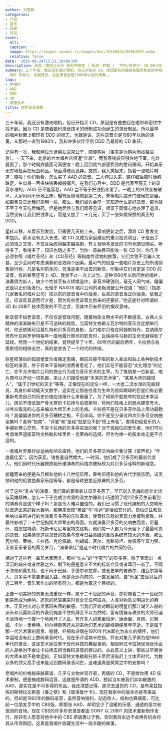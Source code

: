 ```yaml
---
author: 刘雪枫
categories:
- 介绍
- 音乐
- 品碟
- 评论
cover:
  alt: ''
  caption: ''
  image: https://images.soomal.cc/images/doc/20160824/00062892.webp
  relative: false
date: '2016-08-24T15:21:10+08:00'
description: 源自：微信公众号-音乐共同体 | 版权：转载 |  平均/总评分：10.00/20
summary: 三十年前，我还没有激光唱机，但已开始买 CD，原因是有些曲目在磁带和密纹中找不到。因为 CD 是随着数码录音技术的研制成功而诞生的录音制品，所以最早的唱片封面上都印有
  DDD 的标志，也就是说，这些录音全是1980年以后的演奏……
tags:
- 老唱片
- AAD
- DDD
- 4D
- 录音技术
title: 向老录音致敬
---
```


三十年前，我还没有激光唱机，但已开始买 CD，原因是有些曲目在磁带和密纹中找不到。因为 CD 是随着数码录音技术的研制成功而诞生的录音制品，所以最早的唱片封面上都印有 DDD 的标志，也就是说，这些录音全是1980年以后的演奏。从那时一直到1993年，我和许多伙伴坚信 DDD 乃最好的 CD 象征。

记得有一次，我和两位乐迷朋友进京公干，顺便购片（事实是为购片而找茬进京）。一天下来，北京的六大唱片店俱遭“奔袭”，而我等钱袋只够住地下室，吃炸酱面了，那个时候炸酱面可真便宜！晚上回到喘气都感费劲的憋闷房间，开始其乐无穷地检索把玩战利品，场面滑稽而诡异。突然，我大笑起来，指着一张唱片喊道：赔啦！你们看看，怎么买了 AAD 的录音。二人伸过头来，瞧仔细后顿时捶胸跌足，生似将一百多块钱丢掉般痛苦。在我们心目中，DDD 是代表至高无上的录音水准的，ADD 已不能容忍，AAD 岂不等于把钱扔水里了。一晚上的兴致全被破坏，大家闷闷不乐地上床，辗转反侧地熬到第二天，未等唱片店开门便候在那里。如果售货员比我们高明一些，那么，我们或许会早一天知道什么是好录音，那也就不至于今天吃后悔药，但是她居然与我们同等见识，很富于同情心地办理了退货，当然没有让我们把钱拿走，而是又加了二十几元，买了一张如假保换的真正的 DDD。

星转斗移，从爱乐到发烧，只需要几天的工夫。音响更新之后，添置 CD 愈发变本加厉。薪水没有太大长进，收 CD 又成为家庭建设的重点投资项目，于是出手必须慎之又慎，不仅耳朵练得越来越挑剔，有关音响与录音的书刊也随见随买。听得多了，看得多了，知识也随之多了。当你一首曲目只能收一张 CD 时，你几乎必须参照《唱片圣经》和《CD圣经》等指南性读物的推荐，它们大致不会骗人太甚，至少会同时考虑演奏和音效两个因素。最可气的倒是一些唱片杂志上的所谓销售排行榜，凡是名列前茅的，包准是卖不出去的新货，印象中它们肯定是 DDD 的录音，有的甚至还写上 4D。我曾不止一次上过当，这种1990年以后问世的唱片，演奏俱为新人，缺少个性甚至有点矫揉造作，录音冷硬锐利，毫无人间气味，偏偏还是以正价版发行。无怪乎 NAXOS 唱片公司的老板海曼公开说道：“他们（指那几家著名的唱片公司）把以前的录音当中价版卖，后来的录音当正价版卖。依我之见，应该反其道而行才是，因为有些老录音比后来的还要好。”他这是针对所谓的 4D 和 20BIT 技术而发的不平之言，但其中已有怀旧的慨叹意味。

新录音不如老录音，不仅仅是音效问题，随着物质文明水平的不断提高，古典人文精神的渐渐缺失已是不可逆转的趋势。当富特文格勒与瓦尔特的音乐会定期举行时，你还依稀可见莫扎特和贝多芬的身影，当门格尔贝格在阿姆斯特丹，克纳佩尔茨布什在拜罗伊特每年一度地履行祭司的职责时，瓦格纳与马勒的生命无疑得到了延续。然而一个世纪的结束，竟然提早了十年，80年代的最后两年，卡拉扬与伯恩斯坦的相继去世，真的是宣告了一个时代的终结。

巨星陨落后的孤寂使爱乐者痛定思痛，眼前应接不暇的新人辈出和贴上各种新技术标签的录音，终于将本不富裕的消费者惹毛了。他们实在不能容忍“文化理念”的沦亡，亦不允许唱片公司的商业行为成为音乐艺术的主宰。为了推销某一位新星，唱片商可以开动一切机器，来让人们接受他是“未来的艺术家”，“某某大师的接班人”，“属于21世纪的天才”等等。正像现在的足坛一样，一大批二流水准的无脑球员，其身价却动辄天文数字，这实在让那些往昔为生命为信仰踢球的巨星们有必要重新考虑自己的历史价值应该用什么来衡量了。为了倾销不胜枚举的世纪末幸运儿，舆论不惜诋毁尸骨未寒的卡拉扬与伯恩斯坦，将他们性格上的弱点肆意夸大，以哗众取宠的心态来编派大师艺术上的毛病。卡拉扬不是在贝多芬作品上用功最勤吗？我偏偏说你的贝多芬糟糕之极，不忍卒闻。你不是至少录过四次贝多芬交响曲全集吗？各种“指南”、“评鉴”和“圣经”就是见不到“榜上有名”。害得初级爱乐的人手握钞票心茫然，不买卡拉扬的贝多芬买谁的呢？对于高段位的爱乐者，他们可以考虑单声道版富特文格勒和埃里希・克莱伯的选择，但作为唯一的版本肯定是不合适的。

一度唱片界暴炒加迪纳和哈农库特，他们的贝多芬交响曲全集分获《留声机》“年度最佳奖”。因为获奖，销售量自然增大，一时间，他们成了贝多芬的最新代言人，他们用时代乐器按原始乐谱演奏的风格亦被标榜为对贝多芬诠释的新理念。

接踵而来的便是布吕根和他的十八世纪乐团，霍格伍德和他的古代学院乐团，诺灵顿和他的伦敦独奏家乐团等等，都是号称更接近原典的贝多芬。

听了这些“复古”的演奏，我们真的要重新认识贝多芬了，早已刻入灵魂的悲壮史诗与英雄精神，怎么一下子变成沙龙里的温文尔雅和小巧透明了呢?贝多芬生前看到的演奏真是这个样子吗？那是令人难以置信的。我们已习惯了现代编制的大交响乐队营造出来的巨大轰响，那用来表现“英雄”与“命运”是恰如其分的。自柏辽兹和瓦格纳以来所进行的为演奏贝多芬的乐队革命，使管弦乐器的表现力发挥到极致，并最终影响了二十世纪指挥大师辈出的局面。仅就演奏贝多芬的交响曲而言，尼基什、威恩加特纳、托斯卡尼尼与富特文格勒，他们每一人都为今天留下了最最珍贵的录音。如果感觉这些录音的效果与现今日益高级的重放系统有较大的矛盾，那么瓦尔特、莱纳、卡拉扬、克伦佩勒、约胡姆、赛尔、克路易坦、肯佩等年富力强、正值音乐录音的黄金岁月，“演录俱佳”是这个时代唱片的共同特征。

相对于这些老一辈艺术家而言，那些“仿古”的“学究气”的贝多芬，除了表现出一点深沉的端庄或者优雅之外，剩下的便是意义不大的标新立异或者耳目一新了。不同于海顿和莫扎特，也不同于巴赫、亨德尔和拉摩，或者更早的普赛尔、维瓦尔第等人，贝多芬不需要走回头路，他是永远向前的，一直发展的。自“乐圣”去世以后的近二百年，音乐家作出的所有努力，都是为着这个目标的。

正像一切美好的景象无法重现一样，属于二十世纪的声音，亦将随着二十一世纪的到来而成为绝响。追思的悲哀袭来时竟全无任何征兆，人类对物质文明进化的麻木，正反衬出对心灵家园失落的敏感。当我们开始对眼前的明星们那江湖艺人般的派头和讳莫如深的外表仍掩盖不住的拜金不以为然时，富有情操与秩序的大师已迫不及待地一个接一个地离开了人世，有许多人如弗里恰伊、康泰里、肯佩、贝努姆、卡尔・里希特、科尔特斯等还未迎来他们艺术的巅峰期便英年早逝。于是属于那一代艺术家的高贵、稳健、纤细和诗情在1970年代末即化为永久的缅怀，他们幸运地没有赶上数码录音时代。现在乐评诟病卡拉扬，抨击对象几乎俱为他1980年代的录音，这是艺术家受累于现代科技的典型事例，相信听过卡拉扬现场音乐会的人是绝对不会让卡拉扬去担当数码录音的罪过的。从此意义上讲，那些过早离世的大师未始不是幸运的。正如富特文格勒和托斯卡尼尼没有赶上立体声时代，为数众多的顶尖高手也未能活到数码录音问世，这难道真是冥冥之中的安排吗？

老唱片的价格越来越离谱，几乎与文物并驾齐驱，再版的 CD，不是给你用 4D 技术重制，便是搞成数码混音，这就是所谓的 ADD，想起当年被我们弃如敝屣的 AAD，那实在是不可多得的珍品，我还清楚记得，那次去退货的 CD，是布莱兹指挥的斯特拉文斯基《春之祭》和《彼得鲁什卡》，现在我家中的版本亦是布莱兹的，但却是1992年的数码录音，虽然音响锐利，动态惊人，结构也算缜密，可比起一位朋友手中的 CBS版，即那张 AAD，却明显少了温暖的乐感、通透的层次和宽阔的音场。现在 CBS的许多珍贵录音都由 SONY 以 20BIT 的技术重新制作发行，除非有人愿意将他手中的 CBS 原版惠让于我，否则我将永远不会再有机会将其从市场购回，这真是我唱片收藏生涯中一段辛酸的故事。